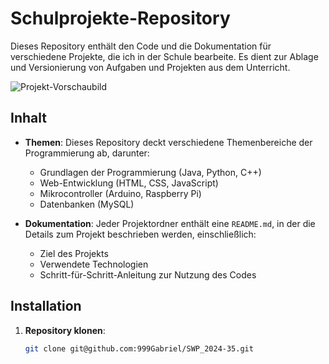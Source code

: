 # Schulprojekte-Repository

Dieses Repository enthält den Code und die Dokumentation für verschiedene Projekte, die ich in der Schule bearbeite. Es dient zur Ablage und Versionierung von Aufgaben und Projekten aus dem Unterricht.

![Projekt-Vorschaubild]('/Users/gabriel/3BHWII:2024:25/htl_anich.png')

## Inhalt

- **Themen**: Dieses Repository deckt verschiedene Themenbereiche der Programmierung ab, darunter:
  - Grundlagen der Programmierung (Java, Python, C++)
  - Web-Entwicklung (HTML, CSS, JavaScript)
  - Mikrocontroller (Arduino, Raspberry Pi)
  - Datenbanken (MySQL)
  
- **Dokumentation**: Jeder Projektordner enthält eine `README.md`, in der die Details zum Projekt beschrieben werden, einschließlich:
  - Ziel des Projekts
  - Verwendete Technologien
  - Schritt-für-Schritt-Anleitung zur Nutzung des Codes

## Installation

1. **Repository klonen**: 
   ```bash
   git clone git@github.com:999Gabriel/SWP_2024-35.git
